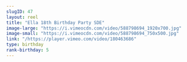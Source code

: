 ```yaml
---
slugID: 47 
layout: reel
title: "Ella 18th Birthday Party SDE"
image-large: "https://i.vimeocdn.com/video/588798694_1920x700.jpg"
image-small: "https://i.vimeocdn.com/video/588798694_750x500.jpg"
link: "/https://player.vimeo.com/video/180463686"
type: birthday 
rank-birthday: 5 
---
```


